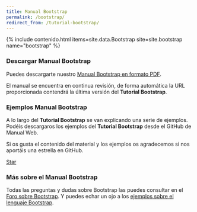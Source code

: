 ```yaml
---
title: Manual Bootstrap
permalink: /bootstrap/
redirect_from: /tutorial-bootstrap/
---
```


{% include contenido.html items=site.data.Bootstrap site=site.bootstrap name="bootstrap" %}


### Descargar Manual Bootstrap

Puedes descargarte nuestro [Manual Bootstrap en formato PDF][PDFBootstrap].

El manual se encuentra en continua revisión, de forma automática la URL proporcionada contendrá la última versión del **Tutorial Bootstrap**.

### Ejemplos Manual Bootstrap

A lo largo del **Tutorial Bootstrap** se van explicando una serie de ejemplos. Podéis descargaros los ejemplos del **Tutorial Bootstrap** desde el GitHub de Manual Web.

Si os gusta el contenido del material y los ejemplos os agradecemos si nos aportáis una estrella en GitHub.

<a class="github-button" href="https://github.com/manualweb/manualweb" data-icon="octicon-star" data-style="mega" aria-label="Star manualweb/manualweb on GitHub">Star</a>

### Más sobre el Manual Bootstrap

Todas las preguntas y dudas sobre Bootstrap las puedes consultar en el [Foro sobre Bootstrap][ForoBootstrap]. Y puedes echar un ojo a los [ejemplos sobre el lenguaje Bootstrap][EjemplosBootstrap].

<script id="github-bjs" src="https://buttons.github.io/buttons.js" async="" defer="defer"></script>

[PDFBootstrap]: https://gitprint.com/victorcuervo/manualweb/blob/master/bootstrap/pdf/tutorial-bootstrap-pdf.md
[ForoBootstrap]: http://www.dudasprogramacion.com/html/bootstrap
[EjemplosBootstrap]: http://lineadecodigo.com/categoria/bootstrap/
